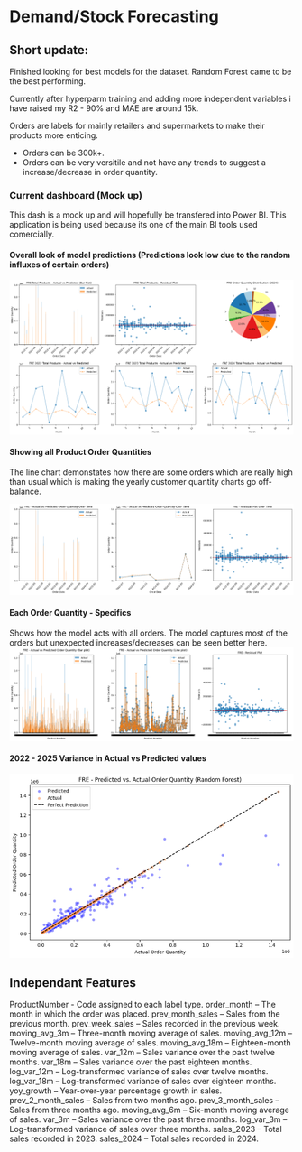 # Demand/Stock Forecasting

## Short update:

Finished looking for best models for the dataset. Random Forest came to be the best performing.

Currently after hyperparm training and adding more independent variables i have raised my R2 - 90% and MAE are around 15k.

Orders are labels for mainly retailers and supermarkets to make their products more enticing.

- Orders can be 300k+.
- Orders can be very versitile and not have any trends to suggest a increase/decrease in order quantity.

### Current dashboard (Mock up)

This dash is a mock up and will hopefully be transfered into Power BI. This application is being used because its one of the main BI tools used comercially.

#### Overall look of model predictions (Predictions look low due to the random influxes of certain orders)

![RF - Coefficient of Determination (90%) low side of errors](../images/custom_fre/fre_dash_perform1.png)

#### Showing all Product Order Quantities

The line chart demonstates how there are some orders which are really high than usual which is making the yearly customer quantity charts go off-balance.

![RF - Coefficient of Determination (90%) low side of errors](../images/custom_fre/fre_overall_perform.png)

#### Each Order Quantity - Specifics

Shows how the model acts with all orders. The model captures most of the orders but unexpected increases/decreases can be seen better here.
![RF - Coefficient of Determination (90%) low side of errors](../images/custom_fre/fre_per_prod_perform.png)

#### 2022 - 2025 Variance in Actual vs Predicted values

![RF - Coefficient of Determination (90%) low side of errors](../images/custom_fre/fre_perform_22-25.png)

## Independant Features

ProductNumber - Code assigned to each label type.
order_month – The month in which the order was placed.
prev_month_sales – Sales from the previous month.
prev_week_sales – Sales recorded in the previous week.
moving_avg_3m – Three-month moving average of sales.
moving_avg_12m – Twelve-month moving average of sales.
moving_avg_18m – Eighteen-month moving average of sales.
var_12m – Sales variance over the past twelve months.
var_18m – Sales variance over the past eighteen months.
log_var_12m – Log-transformed variance of sales over twelve months.
log_var_18m – Log-transformed variance of sales over eighteen months.
yoy_growth – Year-over-year percentage growth in sales.
prev_2_month_sales – Sales from two months ago.
prev_3_month_sales – Sales from three months ago.
moving_avg_6m – Six-month moving average of sales.
var_3m – Sales variance over the past three months.
log_var_3m – Log-transformed variance of sales over three months.
sales_2023 – Total sales recorded in 2023.
sales_2024 – Total sales recorded in 2024.

